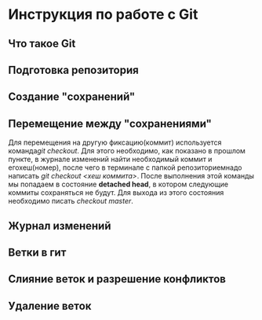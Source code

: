 # Инструкция по работе с Git

## Что такое Git

##  Подготовка репозитория

## Создание "сохранений"

## Перемещение между "сохранениями"

Для перемещения на другую фиксацию(коммит) используется команда*git checkout*. Для этого необходимо, как показано в прошлом пункте, в журнале изменений найти необходимый коммит и егохеш(номер), после чего в терминале с папкой репозиториемнадо написать *git checkout <хеш коммита>*.
После выполнения этой команды мы попадаем в состояние **detached head**, в котором следующие коммиты сохраняться не будут. Для выхода из этого состояния необходимо писать 
*checkout master*.

## Журнал изменений

## Ветки в гит

## Слияние веток и разрешение конфликтов

## Удаление веток